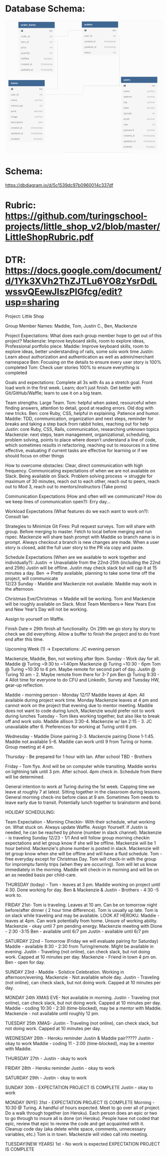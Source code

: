 # Database Schema:
![Alt text](./public/Database_1.png?raw=true "Title")

# Schema:
https://dbdiagram.io/d/5c1539dc97b0960014c337df

# Rubric: https://github.com/turingschool-projects/little_shop_v2/blob/master/LittleShopRubric.pdf


# DTR: https://docs.google.com/document/d/1Yk3XVh2ThZJTLu6YO8zYsrDdLwssvQEewJIszPIGfcg/edit?usp=sharing

Project: Little Shop

Group Member Names: Maddie, Tom, Justin C., Ben, Mackenzie

Project Expectations: What does each group member hope to get out of this project?
Mackenzie: Improve keyboard skills, room to explore ideas, Professional portfolio piece.
Maddie: Improve keyboard skills, room to explore ideas, better understanding of rails, some solo work time
Justin: Learn about authorization and authentication as well as admin/merchant namespace
Ben: Focusing on the details to ensure every user story is 100% completed
Tom: Check user stories 100% to ensure everything is completed

Goals and expectations:
Complete all 3s with 4s as a stretch goal. Front load work in the first week. Learn; don’t just finish. Get better with Git/GitHub/Waffle; learn to use it on a big team.


Team strengths:
Large Team.
Tom: helpful when asked, resourceful when finding answers, attention to detail, good at reading errors. Old dog with new tricks.
Ben: core Ruby, CSS, helpful in explaining. Patience and humor.
Maddie: TDD, communication, organization and next steps, reminder for breaks and taking a step back from rabbit holes, reaching out for help
Justin: core Ruby, CSS, Rails, communication, researching unknown topics
Mackenzie: next steps, team management, organizational, scheduling, problem solving, points to place where doesn’t understand a line of code, which sometimes results in refactoring, reaching out to resources in a time effective, evaluating if current tasks are effective for learning or if we should focus on other things

How to overcome obstacles:
Clear, direct communication with high frequency.
Communicating expectations of when we are not available on Slack. Being available on Slack.
Problem solving process -> struggle for maximum of 30 minutes, reach out to each other, reach out to peers, reach out to Mod 3, reach out to mentors/instructors (Take poms)

Communication Expectations (How and often will we communicate? How do we keep lines of communication open?): Erry day...

Workload Expectations (What features do we each want to work on?):
Consult Ian

Strategies to Minimize Git Fires:
Pull request surveys. Tom will share with group.
Before merging to master.
Fetch to local before merging and run rspec.
Mackenzie will share bash prompt with Maddie so branch name is in prompt.
Always checkout a branch is new changes are made.
When a user story is closed, add the full user story to the PR via copy and paste.

Schedule Expectations (When are we available to work together and individually?):
Justin -> Unavailable from the 22nd-25th (including the 22nd and 25th)  Justin will be offline. Justin may check slack but will cap it at 15 minutes a day.
Ben -> Pretty available, planning to take some time off the project, will communicate  
12/23 Sunday - Maddie and Mackenzie not available. Maddie may work in the afternoon.

Christmas Eve/Christmas -> Maddie will be working. Tom and Mackenzie will be roughly available on Slack.
Most Team Members-> New Years Eve and New Year’s Day will not be working.

Assign to yourself on Waffle.

Finish Date-> 29th finish all functionality. On 29th we go story by story to check we did everything. Allow a buffer to finish the project and to do front end after this time.

Upcoming Week (1) ->
Expectations:
JC evening person

Mackenzie, Maddie, Ben, not working after 9pm.
Sunday -
Work day for all.
Maddie @ Turing ~9:30 to ~1:40pm
Mackenzie @ Turing ~10:30 - 6pm
Tom @ Turing ~10:30 to 6 pm. Maybe remote for second part of day.
Justin @ Turing 10 am - 2. Maybe remote from there for 3-7 pm
Ben @ Turing 9:30 - 4
Allot time for everyone to do CFU and LinkedIn, Survey and Tuesday HW, gear-up reflection.

Maddie - morning person - Monday 12/17 Maddie leaves at 4pm.
All available during project work time. Monday Mackenzie leaves at 4 pm and cannot work on the project that evening due to mentor meeting. Maddie does not want to code during lunch, Mackenzie would prefer not to work during lunches
Tuesday -
Tom likes working together, but also like to break off and work solo.
Maddie allison 3:30-4. Mackenzie w/ Ian 2:15 - 3.  JC unavailable after 6. Preferences for working at Turing until 6 pm.

Wednesday -
Maddie Dione pairing 2-3. Mackenzie pairing Dione 1-1:45. Maddie not available 5-6. Maddie can work until 9 from Turing or home. Group meeting at 4 pm.

Thursday -
Be prepared for 1 hour with Ian.
After school TBD - Brothers

Friday -
Tom flys. And will be on computer while transiting.
Maddie works on lightning talk until 3 pm.
After school. 4pm check in. Schedule from there will be determined.

General intention to work at Turing during the 1st week. Capping time we leave at roughly 7 at latest.
Sitting together in the classroom during lessons.
General morning check-ins before class at 9 am.
Sometimes Tom needs to leave early due to transit. Potentially lunch together to brainstorm and bond.

HOLIDAY SCHEDULING:

Team Expectation -
Morning Checkin- With their schedule, what working on. What stuck on.
Always update Waffle. Assign Yourself.
If Justin is needed, he can be reached by phone (number in slack channel).
Mackenzie - is traveling Sunday 12/23 - 1/1 And will follow group morning checkin expectations and let group know
if she will be offline. Mackenzie will be 1 hour behind. Mackenzie's phone number is posted in slack. Mackenzie will let group know when she will be offline and will have a fluid schedule.
Tom - free everyday except for Christmas Day. Tom will check-in with the group for impromptu family trips (when they
are occurring). Tom will let us know immediately in the morning.
Maddie will check-in in morning and will be on an as needed basis per child-care.

THURSDAY (today) -
Tom - leaves at 3 pm.
Maddie working on project until 4:30. Done working for day.
Ben & Mackenzie & Justin - Brothers - 4:30 -5 work to.

FRIDAY 21st-
Tom is traveling. Leaves at 10 am. Can be on tomorrow night before/after dinner ( 2 hour time difference).
Tom is usually up late. Tom is on slack while traveling and may be available.
LOOK AT HEROKU.
Maddie - leaves at 4pm. Can work potentially from home. Unsure of working ability.
Mackenzie - okay until 7 pm pending energy. Mackenzie meeting with Dione - 2:30 -3:15
Ben - available until 6/7 pm
Justin - available until 6/7 pm


SATURDAY 22nd -
Tomorrow (Friday we will evaluate pairing for Saturday)
Maddie - available 8:30 - 2:30 from Turing/remote. Might be available in evening.
Justin - Traveling (not online), can check slack, but not doing work. Capped at 10 minutes per day.
Mackenzie - Friend in town 4 pm on.
Ben - open for day.

SUNDAY 23rd -
Maddie - Solstice Celebration. Working in afternoon/evening.
Mackenzie - Not available whole day.
Justin - Traveling (not online), can check slack, but not doing work. Capped at 10 minutes per day.


MONDAY 24th XMAS EVE- Not available in morning.
Justin - Traveling (not online), can check slack, but not doing work. Capped at 10 minutes per day.
Maddie - coding 10:30 - 2:30 (time-blocked), may be a mentor with Maddie.
Mackenzie - not available until roughly 12 pm.

TUESDAY 25th XMAS-
Justin - Traveling (not online), can check slack, but not doing work. Capped at 10 minutes per day.

WEDNESDAY 26th -
Heroku reminder
Justin & Maddie pair?????
Justin - okay to work
Maddie - coding 11 - 2:00 (time-blocked), may be a mentor with Maddie.

THURSDAY 27th -
Justin - okay to work

FRIDAY 28th -
Heroku reminder
Justin - okay to work

SATURDAY 29th -
Justin - okay to work

SUNDAY 30th -
EXPECTATION PROJECT IS COMPLETE
Justin - okay to work

MONDAY (NYE) 31st -
EXPECTATION PROJECT IS COMPLETE
Morning - 10:30 @ Turing. A handful of hours expected.
Meet to go over all of project. Do a walk through together (on Heroku). Each person does an epic or two to go through
to insure all is done (on Heroku). People have not coded that epic, review that epic to review the code
and get acquainted with it. Cleanup code day (aka delete white space, comments, unnecessary variables, etc.)
Tom is in town.
Mackenzie will video call into meeting.

TUESDAY(NEW YEARS) 1st - No work is expected
EXPECTATION PROJECT IS COMPLETE
